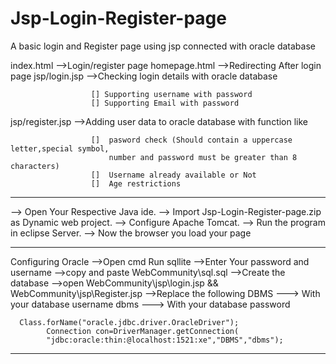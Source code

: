 # Jsp-Login-Register-page

A basic login and Register page using jsp connected with oracle database

index.html        -->Login/register page
homepage.html     -->Redirecting After login page
jsp/login.jsp     -->Checking login details with oracle database

                      [] Supporting username with password
                      [] Supporting Email with password

jsp/register.jsp  -->Adding user data to oracle database with function like

                      []  pasword check (Should contain a uppercase letter,special symbol,
                          number and password must be greater than 8 characters)                          
                      []  Username already available or Not
                      []  Age restrictions


****************************************************************************
--> Open Your Respective Java ide.
--> Import Jsp-Login-Register-page.zip as Dynamic web project.
--> Configure Apache Tomcat.
--> Run the program in eclipse Server.
--> Now the browser you load your page

*****************************************************************************
Configuring Oracle
-->Open cmd Run sqllite
-->Enter Your password and username
-->copy and paste WebCommunity\sql.sql
-->Create the database
-->open WebCommunity\jsp\login.jsp && WebCommunity\jsp\Register.jsp
-->Replace the following
   DBMS ---> With your database username
   dbms ---> With your database password
   
      Class.forName("oracle.jdbc.driver.OracleDriver");  
	        Connection con=DriverManager.getConnection(  
	        "jdbc:oracle:thin:@localhost:1521:xe","DBMS","dbms");
                                                 
*****************************************************************************
